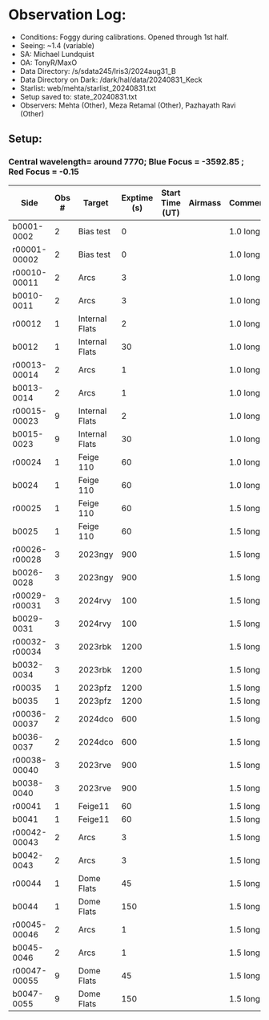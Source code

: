 # Observation Log:

* Conditions: Foggy during calibrations. Opened through 1st half. 
* Seeing: ~1.4 (variable) 
* SA: Michael Lundquist
* OA: TonyR/MaxO
* Data Directory: /s/sdata245/lris3/2024aug31_B
* Data Directory on Dark: /dark/hal/data/20240831_Keck
* Starlist: web/mehta/starlist_20240831.txt
* Setup saved to: state_20240831.txt
* Observers: Mehta (Other), Meza Retamal (Other), Pazhayath Ravi (Other)

## Setup: 
    
### Central wavelength= around 7770; Blue Focus = -3592.85 ; Red Focus = -0.15

| Side | Obs #     | Target    | Exptime (s) | Start Time (UT) | Airmass | Comments                                                   |
|------|-----------|-----------|-------------|-----------------|---------|------------------------------------------------------------|
|b0001-0002|2|Bias test        |0| ||1.0 longslit|
|r00001-00002|2|Bias test        |0| ||1.0 longslit|
|r00010-00011|2|Arcs        |3| ||1.0 longslit|
|b0010-0011|2|Arcs        |3| ||1.0 longslit|
|r00012|1|Internal Flats        |2| ||1.0 longslit|
|b0012|1|Internal Flats        |30| ||1.0 longslit|
|r00013-00014|2|Arcs        |1| ||1.0 longslit|
|b0013-0014|2|Arcs        |1| ||1.0 longslit|
|r00015-00023|9|Internal Flats        |2| ||1.0 longslit|
|b0015-0023|9|Internal Flats        |30| ||1.0 longslit|
|r00024|1|Feige 110         |60| ||1.0 longslit|
|b0024|1|Feige 110        |60| ||1.0 longslit|
|r00025|1|Feige 110         |60| ||1.5 longslit| Changed to 1.5 as seeing > 1''
|b0025|1|Feige 110        |60| ||1.5 longslit|
|r00026-r00028|3|2023ngy        |900| ||1.5 longslit| faint trace but we may have some SN signal
|b0026-0028|3|2023ngy        |900| ||1.5 longslit|
|r00029-r00031|3|2024rvy        |100| ||1.5 longslit| good
|b0029-0031|3|2024rvy        |100| ||1.5 longslit|
|r00032-r00034|3|2023rbk        |1200| ||1.5 longslit| unclear if trace has SN
|b0032-0034|3|2023rbk     |1200| ||1.5 longslit|
|r00035|1|2023pfz       |1200| ||1.5 longslit| Seeing reduced to 1''. Unclear if trace has SN
|b0035|1|2023pfz     |1200| ||1.5 longslit|
|r00036-00037|2|2024dco       |600| ||1.5 longslit| good
|b0036-0037|2|2024dco     |600| ||1.5 longslit|
|r00038-00040|3|2023rve       |900| ||1.5 longslit| good
|b0038-0040|3|2023rve     |900| ||1.5 longslit|
|r00041|1|Feige11       |60| ||1.5 longslit|
|b0041|1|Feige11     |60| ||1.5 longslit|
|r00042-00043|2|Arcs        |3| ||1.5 longslit|
|b0042-0043|2|Arcs        |3| ||1.5 longslit|
|r00044|1| Dome Flats        |45| ||1.5 longslit|
|b0044|1| Dome Flats        |150| ||1.5 longslit|
|r00045-00046|2|Arcs        |1| ||1.5 longslit|
|b0045-0046|2|Arcs        |1| ||1.5 longslit|
|r00047-00055|9|Dome Flats        |45| ||1.5 longslit|
|b0047-0055|9|Dome Flats        |150| ||1.5 longslit|
